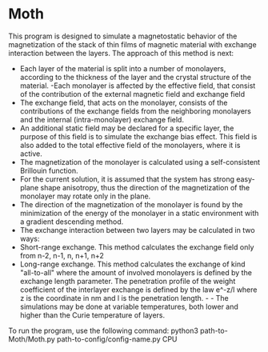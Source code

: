 # Moth
This program is designed to simulate a magnetostatic behavior of the magnetization of the stack of thin films of magnetic material with exchange interaction between the layers. The approach of this method is next:
- Each layer of the material is split into a number of monolayers, according to the thickness of the layer and the crystal structure of the material.
-Each monolayer is affected by the effective field, that consist of the contribution of the external magnetic field and exchange field
- The exchange field, that acts on the monolayer, consists of the contributions of the exchange fields from the neighboring monolayers and the internal (intra-monolayer) exchange field.
- An additional static field may be declared for a specific layer, the purpose of this field is to simulate the exchange bias effect. This field is also added to the total effective field of the monolayers, where it is active.
- The magnetization of the monolayer is calculated using a self-consistent Brillouin function.
- For the current solution, it is assumed that the system has strong easy-plane shape anisotropy, thus the direction of the magnetization of the monolayer may rotate only in the plane.
- The direction of the magnetization of the monolayer is found by the minimization of the energy of the monolayer in a static environment with a gradient descending method.
- The exchange interaction between two layers may be calculated in two ways:
- Short-range exchange. This method calculates the exchange field only from n-2, n-1, n, n+1, n+2
- Long-range exchange. This method calculates the exchange of kind "all-to-all" where the amount of involved monolayers is defined by the exchange length parameter. The penetration profile of the weight coefficient of the interlayer exchange is defined by the law e^-z/l where z is the coordinate in nm and l is the penetration length. - - The simulations may be done at variable temperatures, both lower and higher than the Curie temperature of layers.


To run the program, use the following command:
python3 path-to-Moth/Moth.py path-to-config/config-name.py CPU

